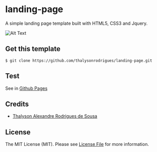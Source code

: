# landing-page

A simple landing page template built with HTML5, CSS3 and Jquery.

![Alt Text](https://github.com/thalysonrodrigues/landing-page/raw/master/docs/running.gif)

## Get this template

```
$ git clone https://github.com/thalysonrodrigues/landing-page.git
```

## Test

See in [Github Pages](https://thalysonrodrigues.github.io/landing-page)

## Credits

- [Thalyson Alexandre Rodrigues de Sousa](https://github.com/thalysonrodrigues)

## License

The MIT License (MIT). Please see [License File](LICENSE.md) for more information.
